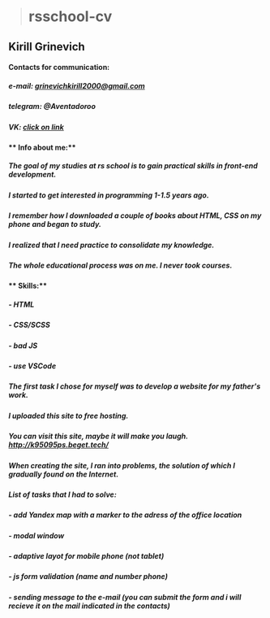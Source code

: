 > # rsschool-cv

## **Kirill Grinevich**

#### **Contacts for communication:**
##### **e-mail:** *grinevichkirill2000@gmail.com*
##### **telegram:** *@Aventadoroo*
##### **VK:** *[click on link](https://vk.com/kirillgrinevich)*

#### ** Info about me:**

##### The goal of my studies at ***rs school*** is to gain practical skills in front-end development.
##### I started to get interested in programming 1-1.5 years ago.
##### I remember how I downloaded a couple of books about HTML, CSS on my phone and began to study.
##### I realized that I need practice to consolidate my knowledge.
##### The whole educational process was on me. I never took courses.

#### ** Skills:**

##### - HTML
##### - CSS/SCSS
##### - bad JS
##### - use VSCode

##### The first task I chose for myself was to develop a website for my father's work.
##### I uploaded this site to free hosting.
##### You can visit this site, maybe it will make you laugh. http://k95095ps.beget.tech/

##### When creating the site, I ran into problems, the solution of which I gradually found on the Internet.
##### List of tasks that I had to solve:
##### - add Yandex map with a marker to the adress of the office location
##### - modal window
##### - adaptive layot for mobile phone (not tablet)
##### - js form validation (name and number phone)
##### - sending message to the e-mail (you can submit the form and i will recieve it on the mail indicated in the contacts)







